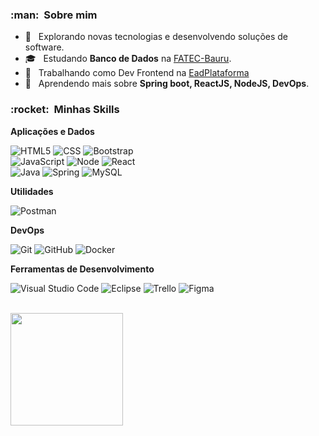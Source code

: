 

<h3> :man: &nbsp;Sobre mim </h3>

- 🤔 &nbsp; Explorando novas tecnologias e desenvolvendo soluções de software.
- 🎓 &nbsp; Estudando **Banco de Dados** na <a href="http://fatecbauru.edu.br/" target="_blank">FATEC-Bauru</a>.
- 💼 &nbsp; Trabalhando como Dev Frontend na <a href="https://eadplataforma.com/" target="_blank">EadPlataforma</a>
- 🌱 &nbsp; Aprendendo mais sobre **Spring boot, ReactJS, NodeJS, DevOps**.

<h3> :rocket: &nbsp;Minhas Skills </h3>

**Aplicações e Dados**

  
  ![HTML5](https://img.shields.io/badge/HTML5-E34F26?style=for-the-badge&logo=html5&logoColor=white) ![CSS](https://img.shields.io/badge/CSS3-1572B6?style=for-the-badge&logo=css3&logoColor=white) ![Bootstrap](https://img.shields.io/badge/Bootstrap-563D7C?style=for-the-badge&logo=bootstrap&logoColor=white)\
  ![JavaScript](https://img.shields.io/badge/JavaScript-F7DF1E?style=for-the-badge&logo=javascript&logoColor=black) ![Node](https://img.shields.io/badge/Node.js-43853D?style=for-the-badge&logo=node.js&logoColor=white`) ![React](https://img.shields.io/badge/React-20232A?style=for-the-badge&logo=react&logoColor=61DAFB)\
![Java](https://img.shields.io/badge/Java-ED8B00?style=for-the-badge&logo=java&logoColor=white) ![Spring](https://img.shields.io/badge/Spring-6DB33F?style=for-the-badge&logo=spring&logoColor=white) ![MySQL](https://img.shields.io/badge/MySQL-00000F?style=for-the-badge&logo=mysql&logoColor=white)

**Utilidades**

  ![Postman](https://img.shields.io/badge/-Postman-333333?style=flat&logo=postman)

**DevOps**

  ![Git](https://img.shields.io/badge/Git-E34F26?style=for-the-badge&logo=git&logoColor=white) ![GitHub](https://img.shields.io/badge/GitHub-100000?style=for-the-badge&logo=github&logoColor=white) ![Docker](https://img.shields.io/badge/Docker-2496ED?style=for-the-badge&logo=docker&logoColor=white)
  

**Ferramentas de Desenvolvimento**

  ![Visual Studio Code](https://img.shields.io/badge/-Visual%20Studio%20Code-333333?style=flat&logo=visual-studio-code&logoColor=007ACC) ![Eclipse](https://img.shields.io/badge/-Eclipse-333333?style=flat&logo=eclipse-ide&logoColor=2C2255) ![Trello](https://img.shields.io/badge/-Trello-333333?style=flat&logo=trello&logoColor=007ACC) ![Figma](https://img.shields.io/badge/-Figma-333333?style=flat&logo=figma&logoColor=007ACC)
  
<br/>

<a href="https://github.com/donathanqueiros">
  <img height="180em" src="https://github-readme-stats.vercel.app/api?username=donathanqueiros&theme=dracula&show_icons=true" />
</a>

<br/>
